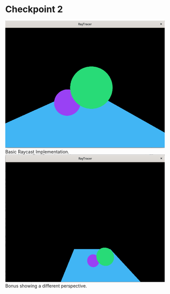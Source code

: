 # Checkpoint 2
<img class="img-fluid" src="../../assets/img/checkpoint2_base_img.png" alt="..." />
Basic Raycast Implementation. <br>
<img class="img-fluid" src="../../assets/img/checkpoint2_bonus_2.png" alt="..." />
Bonus showing a different perspective.